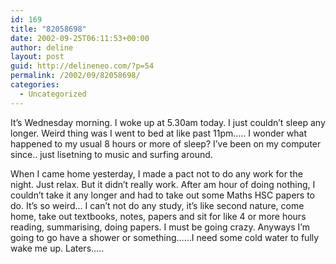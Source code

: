 ```yaml
---
id: 169
title: "82058698"
date: 2002-09-25T06:11:53+00:00
author: deline
layout: post
guid: http://delineneo.com/?p=54
permalink: /2002/09/82058698/
categories:
  - Uncategorized
---
```

It&#8217;s Wednesday morning. I woke up at 5.30am today. I just couldn&#8217;t sleep any longer. Weird thing was I went to bed at like past 11pm&#8230;.. I wonder what happened to my usual 8 hours or more of sleep? I&#8217;ve been on my computer since.. just lisetning to music and surfing around.

When I came home yesterday, I made a pact not to do any work for the night. Just relax. But it didn&#8217;t really work. After am hour of doing nothing, I couldn&#8217;t take it any longer and had to take out some Maths HSC papers to do. It&#8217;s so weird&#8230; I can&#8217;t not do any study, it&#8217;s like second nature, come home, take out textbooks, notes, papers and sit for like 4 or more hours reading, summarising, doing papers. I must be going crazy. Anyways I&#8217;m going to go have a shower or something&#8230;&#8230;I need some cold water to fully wake me up. Laters&#8230;..
